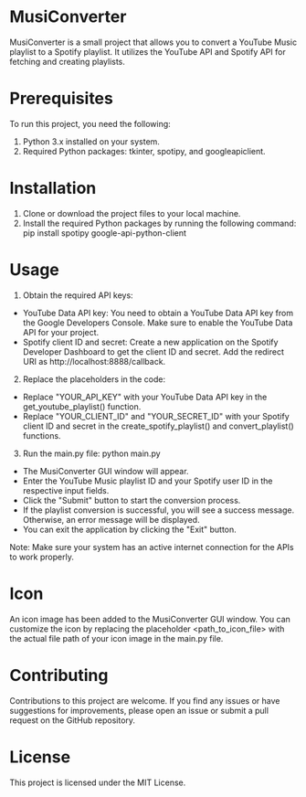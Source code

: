 # MusiConverter
MusiConverter is a small project that allows you to convert a YouTube Music playlist to a Spotify playlist. It utilizes the YouTube API and Spotify API for fetching and creating playlists.

# Prerequisites
To run this project, you need the following:
1. Python 3.x installed on your system.
2. Required Python packages: tkinter, spotipy, and googleapiclient.

# Installation
1. Clone or download the project files to your local machine.
2. Install the required Python packages by running the following command: pip install spotipy google-api-python-client

# Usage
1. Obtain the required API keys:
- YouTube Data API key: You need to obtain a YouTube Data API key from the Google Developers Console. Make sure to enable the YouTube Data API for your project.
- Spotify client ID and secret: Create a new application on the Spotify Developer Dashboard to get the client ID and secret. Add the redirect URI as http://localhost:8888/callback.

2. Replace the placeholders in the code:
- Replace "YOUR_API_KEY" with your YouTube Data API key in the get_youtube_playlist() function.
- Replace "YOUR_CLIENT_ID" and "YOUR_SECRET_ID" with your Spotify client ID and secret in the create_spotify_playlist() and convert_playlist() functions.

3. Run the main.py file: python main.py
- The MusiConverter GUI window will appear.
- Enter the YouTube Music playlist ID and your Spotify user ID in the respective input fields.
- Click the "Submit" button to start the conversion process.
- If the playlist conversion is successful, you will see a success message. Otherwise, an error message will be displayed.
- You can exit the application by clicking the "Exit" button.

Note: Make sure your system has an active internet connection for the APIs to work properly.

# Icon
An icon image has been added to the MusiConverter GUI window. You can customize the icon by replacing the placeholder <path_to_icon_file> with the actual file path of your icon image in the main.py file.

# Contributing
Contributions to this project are welcome. If you find any issues or have suggestions for improvements, please open an issue or submit a pull request on the GitHub repository.

# License
This project is licensed under the MIT License.
